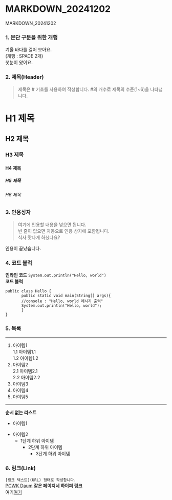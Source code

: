# MARKDOWN_20241202
MARKDOWN_20241202

### 1. 문단 구분을 위한 개행
겨울 바다를 걸어 보아요.  
(개행 : SPACE 2개)  
첫눈이 왔어요.

### 2. 제목(Header)
>제목은 # 기호를 사용하여 작성합니다. #의 개수로 제목의 수준(1~6)을 나타냅니다.

# H1 제목
## H2 제목
### H3 제목
#### H4 제목
##### H5 제목
###### H6 제목

### 3. 인용상자
>여기에 인용할 내용을 넣으면 됩니다.  
>빈 줄이 없으면 자동으로 인용 상자에 포함됩니다.  
식사 맛나게 하셨나요?

인용이 끝났습니다.

### 4. 코드 블럭
**인라인 코드** `System.out.println("Hello, world")`  
**코드 블럭**
```
public class Hello {
       public static void main(String[] args){
       //console : "Hello, world 메시지 출력"
       System.out.println("Hello, world");
       }
}
```

### 5. 목록
---
1. 아이템1  
   1.1 아이템1.1  
   1.2 아이템1.2  
2. 아이템2  
   2.1 아이템2.1  
   2.2 아이템2.2  
3. 아이템3
4. 아이템4
5. 아이템5
***
**순서 없는 리스트**  
- 아이템1  
+ 아이템2  
   - 1단계 하위 아이템
     * 2단계 하위 아이템
       - 3단계 하위 아이템

### 6. 링크(Link)
`[링크 텍스트](URL) 형태로 작성합니다.`    
[PCWK Daum](https://cafe.daum.net/pcwk)
**같은 페이지네 하이퍼 링크**  
여기[여기](#4-코드블럭)  
